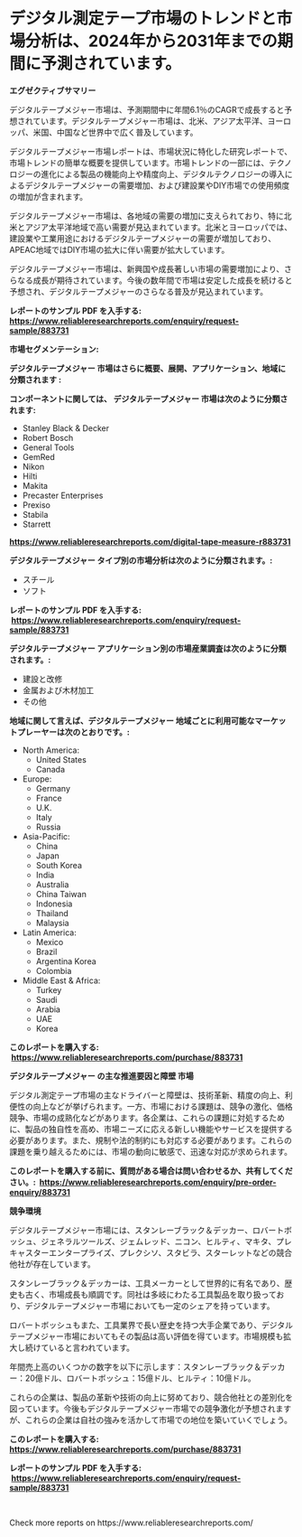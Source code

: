 <p><h1>デジタル測定テープ市場のトレンドと市場分析は、2024年から2031年までの期間に予測されています。</h1></p><p><strong>エグゼクティブサマリー</strong></p>
<p><p>デジタルテープメジャー市場は、予測期間中に年間6.1％のCAGRで成長すると予想されています。デジタルテープメジャー市場は、北米、アジア太平洋、ヨーロッパ、米国、中国など世界中で広く普及しています。</p><p>デジタルテープメジャー市場レポートは、市場状況に特化した研究レポートで、市場トレンドの簡単な概要を提供しています。市場トレンドの一部には、テクノロジーの進化による製品の機能向上や精度向上、デジタルテクノロジーの導入によるデジタルテープメジャーの需要増加、および建設業やDIY市場での使用頻度の増加が含まれます。</p><p>デジタルテープメジャー市場は、各地域の需要の増加に支えられており、特に北米とアジア太平洋地域で高い需要が見込まれています。北米とヨーロッパでは、建設業や工業用途におけるデジタルテープメジャーの需要が増加しており、APEAC地域ではDIY市場の拡大に伴い需要が拡大しています。</p><p>デジタルテープメジャー市場は、新興国や成長著しい市場の需要増加により、さらなる成長が期待されています。今後の数年間で市場は安定した成長を続けると予想され、デジタルテープメジャーのさらなる普及が見込まれています。</p></p>
<p><strong>レポートのサンプル PDF を入手する: <a href="https://www.reliableresearchreports.com/enquiry/request-sample/883731">https://www.reliableresearchreports.com/enquiry/request-sample/883731</a></strong></p>
<p><strong>市場セグメンテーション:</strong></p>
<p><strong> デジタルテープメジャー 市場はさらに概要、展開、アプリケーション、地域に分類されます :</strong></p>
<p><strong>コンポーネントに関しては、 デジタルテープメジャー 市場は次のように分類されます: &nbsp;</strong></p>
<p><ul><li>Stanley Black & Decker</li><li>Robert Bosch</li><li>General Tools</li><li>GemRed</li><li>Nikon</li><li>Hilti</li><li>Makita</li><li>Precaster Enterprises</li><li>Prexiso</li><li>Stabila</li><li>Starrett</li></ul></p>
<p><strong><a href="https://www.reliableresearchreports.com/digital-tape-measure-r883731">https://www.reliableresearchreports.com/digital-tape-measure-r883731</a></strong></p>
<p><strong> デジタルテープメジャー タイプ別の市場分析は次のように分類されます。:</strong></p>
<p><ul><li>スチール</li><li>ソフト</li></ul></p>
<p><strong>レポートのサンプル PDF を入手する: &nbsp;<a href="https://www.reliableresearchreports.com/enquiry/request-sample/883731">https://www.reliableresearchreports.com/enquiry/request-sample/883731</a></strong></p>
<p><strong> デジタルテープメジャー アプリケーション別の市場産業調査は次のように分類されます。:</strong></p>
<p><ul><li>建設と改修</li><li>金属および木材加工</li><li>その他</li></ul></p>
<p><strong>地域に関して言えば、デジタルテープメジャー 地域ごとに利用可能なマーケットプレーヤーは次のとおりです。:</strong></p>
<p><ul>
    <li>
        North America:
        <ul>
            <li>United States</li>
            <li>Canada</li>
        </ul>
    </li>
    <li>
        Europe:
        <ul>
            <li>Germany</li>
            <li>France</li>
            <li>U.K.</li>
            <li>Italy</li>
            <li>Russia</li>
        </ul>
    </li>
    <li>
        Asia-Pacific:
        <ul>
            <li>China</li>
            <li>Japan</li>
            <li>South Korea</li>
            <li>India</li>
            <li>Australia</li>
            <li>China Taiwan</li>
            <li>Indonesia</li>
            <li>Thailand</li>
            <li>Malaysia</li>
        </ul>
    </li>
    <li>
        Latin America:
        <ul>
            <li>Mexico</li>
            <li>Brazil</li>
            <li>Argentina Korea</li>
            <li>Colombia</li>
        </ul>
    </li>
    <li>
        Middle East & Africa:
        <ul>
            <li>Turkey</li>
            <li>Saudi</li>
            <li>Arabia</li>
            <li>UAE</li>
            <li>Korea</li>
        </ul>
    </li>
    </ul></p>
<p><strong>このレポートを購入する: &nbsp;<a href="https://www.reliableresearchreports.com/purchase/883731">https://www.reliableresearchreports.com/purchase/883731</a></strong></p>
<p><strong>デジタルテープメジャー の主な推進要因と障壁 市場</strong></p>
<p><p>デジタル測定テープ市場の主なドライバーと障壁は、技術革新、精度の向上、利便性の向上などが挙げられます。一方、市場における課題は、競争の激化、価格競争、市場の成熟化などがあります。各企業は、これらの課題に対処するために、製品の独自性を高め、市場ニーズに応える新しい機能やサービスを提供する必要があります。また、規制や法的制約にも対応する必要があります。これらの課題を乗り越えるためには、市場の動向に敏感で、迅速な対応が求められます。</p></p>
<p><strong>このレポートを購入する前に、質問がある場合は問い合わせるか、共有してください。:&nbsp; <a href="https://www.reliableresearchreports.com/enquiry/pre-order-enquiry/883731">https://www.reliableresearchreports.com/enquiry/pre-order-enquiry/883731</a></strong></p>
<p><strong>競争環境</strong></p>
<p><p>デジタルテープメジャー市場には、スタンレーブラック＆デッカー、ロバートボッシュ、ジェネラルツールズ、ジェムレッド、ニコン、ヒルティ、マキタ、プレキャスターエンタープライズ、プレクシソ、スタビラ、スターレットなどの競合他社が存在しています。</p><p>スタンレーブラック＆デッカーは、工具メーカーとして世界的に有名であり、歴史も古く、市場成長も順調です。同社は多岐にわたる工具製品を取り扱っており、デジタルテープメジャー市場においても一定のシェアを持っています。</p><p>ロバートボッシュもまた、工具業界で長い歴史を持つ大手企業であり、デジタルテープメジャー市場においてもその製品は高い評価を得ています。市場規模も拡大し続けていると言われています。</p><p>年間売上高のいくつかの数字を以下に示します：スタンレーブラック＆デッカー：20億ドル、ロバートボッシュ：15億ドル、ヒルティ：10億ドル。</p><p>これらの企業は、製品の革新や技術の向上に努めており、競合他社との差別化を図っています。今後もデジタルテープメジャー市場での競争激化が予想されますが、これらの企業は自社の強みを活かして市場での地位を築いていくでしょう。</p></p>
<p><strong>このレポートを購入する: &nbsp; <a href="https://www.reliableresearchreports.com/purchase/883731">https://www.reliableresearchreports.com/purchase/883731</a></strong></p>
<p><strong>レポートのサンプル PDF を入手する: &nbsp;<a href="https://www.reliableresearchreports.com/enquiry/request-sample/883731">https://www.reliableresearchreports.com/enquiry/request-sample/883731</a></strong><strong></strong></p>
<p>&nbsp;</p>
<p>Check more reports on https://www.reliableresearchreports.com/</p>